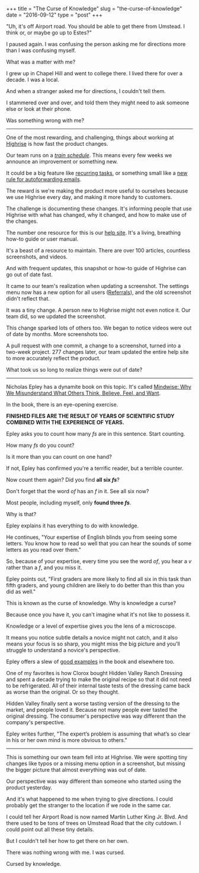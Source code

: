 +++
title = "The Curse of Knowledge"
slug = "the-curse-of-knowledge"
date = "2016-09-12"
type = "post"
+++ 

"Uh, it's off Airport road. You should be able to get there from Umstead. I think or, or maybe go up to Estes?" 

I paused again. I was confusing the person asking me for directions more than I was confusing myself. 

What was a matter with me? 

I grew up in Chapel Hill and went to college there. I lived there for over a decade. I was a local. 

And when a stranger asked me for directions, I couldn't tell them. 

I stammered over and over, and told them they might need to ask someone else or look at their phone.  

Was something wrong with me? 

* * * 

One of the most rewarding, and challenging, things about working at [Highrise](https://highrisehq.com/) is how fast the product changes.

Our team runs on a *[train schedule](https://signalvnoise.com/posts/3811-stuck-again)*. This means every few weeks we announce an improvement or something new. 

It could be a big feature like [recurring tasks](https://medium.com/highrisehq/recurring-tasks-6f057cbe7561#.l90lx8dho), or something small like a [new rule for autoforwarding emails](https://medium.com/highrisehq/more-powerful-forwarding-33a95200bc67#.p9a0evkp7).

The reward is we're making the product more useful to ourselves because we use Highrise every day, and making it more handy to customers. 

The challenge is documenting these changes. It's informing people that use Highrise with what has changed, why it changed, and how to make use of the changes. 

The number one resource for this is our [help site](https://help.highrisehq.com/broadcast/bulk-email/). It's a living, breathing how-to guide or user manual. 

It's a beast of a resource to maintain. There are over 100 articles, countless screenshots, and videos. 

And with frequent updates, this snapshot or how-to guide of Highrise can go out of date fast. 

It came to our team's realization when updating a screenshot. The settings menu now has a new option for all users ([Referrals](https://medium.com/highrisehq/give-get-94bb3158541#.5kzoxolsy)), and the old screenshot didn't reflect that. 

It was a tiny change. A person new to Highrise might not even notice it. Our team did, so we updated the screenshot. 

This change sparked lots of others too. We began to notice videos were out of date by months. More screenshots too. 

A pull request with one commit, a change to a screenshot, turned into a two-week project. 277 changes later, our team updated the entire help site to more accurately reflect the product. 

What took us so long to realize things were out of date? 

* * * 

Nicholas Epley has a dynamite book on this topic. It's called [Mindwise: Why We Misunderstand What Others Think, Believe, Feel, and Want](https://www.amazon.com/Mindwise-Misunderstand-Others-Think-Believe/dp/1491544325). 

In the book, there is an eye-opening exercise.


**FINISHED FILES ARE THE RESULT OF YEARS OF SCIENTIFIC STUDY COMBINED WITH THE EXPERIENCE OF YEARS.** 


Epley asks you to count how many *fs* are in this sentence. Start counting. 

How many *fs* do you count? 

Is it more than you can count on one hand? 

If not, Epley has confirmed you're a terrific reader, but a terrible counter. 

Now count them again? Did you find **all six *fs***? 

Don't forget that the word *of* has an *f* in it. See all six now? 

Most people, including myself, only **found three *fs***. 

Why is that? 

Epley explains it has everything to do with knowledge. 

He continues, "Your expertise of English blinds you from seeing some letters. You know how to read so well that you can hear the sounds of some letters as you read over them."

So, because of your expertise, every time you see the word *of*, you hear a *v* rather than a *f*, and you miss it. 

Epley points out, "First graders are more likely to find all six in this task than fifth graders, and young children are likely to do better than this than you did as well." 

This is known as the curse of knowledge. Why is knowledge a curse? 

Because once you have it, you can't imagine what it's not like to possess it. 

Knowledge or a level of expertise gives you the lens of a microscope. 

It means you notice subtle details a novice might not catch, and it also means your focus is so sharp, you might miss the big picture and you'll struggle to understand a novice's perspective. 

Epley offers a slew of [good examples](http://faculty.chicagobooth.edu/nicholas.epley/Mindwise/MindwiseTimesReview.pdf
) in the book and elsewhere too.  

One of my favorites is how Clorox bought Hidden Valley Ranch Dressing and spent a decade trying to make the original recipe so that it did not need to be refrigerated. All of their internal taste tests of the dressing came back as worse than the original. Or so they thought. 

Hidden Valley finally sent a worse tasting version of the dressing to the market, and people loved it. Because not many people ever tasted the original dressing. The consumer's perspective was way different than the company's perspective. 

Epley writes further, "The expert’s problem is assuming that what’s so clear in his or her own mind is more obvious to others." 

* * * 

This is something our own team fell into at Highrise. We were spotting tiny changes like typos or a missing menu option in a screenshot, but missing the bigger picture that almost everything was out of date. 

Our perspective was way different than someone who started using the product yesterday. 

And it's what happened to me when trying to give directions. I could probably get the stranger to the location if we rode in the same car. 

I could tell her Airport Road is now named Martin Luther King Jr. Blvd. And there used to be tons of trees on Umstead Road that the city cutdown. I could point out all these tiny details. 

But I couldn't tell her how to get there on her own. 

There was nothing wrong with me. I was cursed. 

Cursed by knowledge. 
















